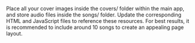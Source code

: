 Place all your cover images inside the covers/ folder within the main app, and store audio files inside the songs/ folder. Update the corresponding HTML and JavaScript files to reference these resources. 
For best results, it is recommended to include around 10 songs to create an appealing page layout.

